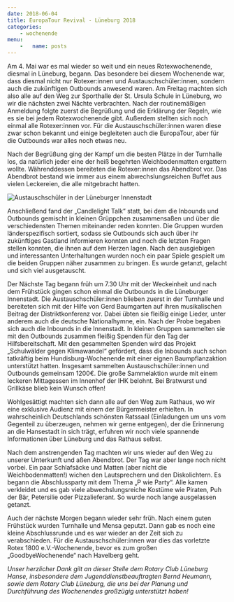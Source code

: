```yaml
---
date: 2018-06-04
title: EuropaTour Revival - Lüneburg 2018
categories:
    - wochenende
menu:
    -   name: posts
---
```


Am 4. Mai war es mal wieder so weit und ein neues Rotexwochenende, diesmal in
Lüneburg, begann. Das besondere bei diesem Wochenende war, dass diesmal nicht
nur Rotexer:innen und Austauschschüler:innen, sondern auch die zukünftigen
Outbounds anwesend waren. Am Freitag machten sich also alle auf den Weg zur
Sporthalle der St. Ursula Schule in Lüneburg, wo wir die nächsten zwei Nächte
verbrachten. Nach der routinemäßigen Anmeldung folgte zuerst die Begrüßung und
die Erklärung der Regeln, wie es sie bei jedem Rotexwochenende gibt. Außerdem
stellten sich noch einmal alle Rotexer:innen vor. Für die Austauschschüler:innen
waren diese zwar schon bekannt und einige begleiteten auch die EuropaTour, aber
für die Outbounds war alles noch etwas neu.

Nach der Begrüßung ging der Kampf um die besten Plätze in der Turnhalle los, da
natürlich jeder eine der heiß begehrten Weichbodenmatten ergattern wollte.
Währenddessen bereiteten die Rotexer:innen das Abendbrot vor. Das Abendbrot
bestand wie immer aus einem abwechslungsreichen Buffet aus vielen Leckereien,
die alle mitgebracht hatten.

![Austauschschüler in der Lüneburger Innenstadt](/images/2018-lueneburg.jpg)

Anschließend fand der „Candlelight Talk“ statt, bei dem die Inbounds und
Outbounds gemischt in kleinen Grüppchen zusammensaßen und über die
verschiedensten Themen miteinander reden konnten. Die Gruppen wurden
länderspezifisch sortiert, sodass sie Outbounds sich auch über ihr zukünftiges
Gastland informieren konnten und noch die letzten Fragen stellen konnten, die
ihnen auf dem Herzen lagen. Nach den ausgiebigen und interessanten
Unterhaltungen wurden noch ein paar Spiele gespielt um die beiden Gruppen näher
zusammen zu bringen. Es wurde getanzt, gelacht und sich viel ausgetauscht.

Der Nächste Tag begann früh um 7.30 Uhr mit der Weckeinheit und nach dem
Frühstück gingen schon einmal die Outbounds in die Lüneburger Innenstadt. Die
Austauschschüler:innen blieben zuerst in der Turnhalle und bereiteten sich mit
der Hilfe von Gerd Baumgarten auf ihren musikalischen Beitrag der
Distriktkonferenz vor. Dabei übten sie fleißig einige Lieder, unter anderem auch
die deutsche Nationalhymne, ein. Nach der Probe begaben sich auch die Inbounds
in die Innenstadt. In kleinen Gruppen sammelten sie mit den Outbounds zusammen
fleißig Spenden für den Tag der Hilfsbereitschaft. Mit den gesammelten Spenden
wird das Projekt „Schulwälder gegen Klimawandel“ gefördert, dass die Inbounds
auch schon tatkräftig beim Hundisburg-Wochenende mit einer eignen
Baumpflanzaktion unterstützt hatten. Insgesamt sammelten Austauschschüler:innen
und Outbounds gemeinsam 1200€. Die große Sammelaktion wurde mit einem leckeren
Mittagessen im Innenhof der IHK belohnt. Bei Bratwurst und Grillkäse blieb kein
Wunsch offen!

Wohlgesättigt machten sich dann alle auf den Weg zum Rathaus, wo wir eine
exklusive Audienz mit einem der Bürgermeister erhielten. In wahrscheinlich
Deutschlands schönsten Ratssaal (Einladungen um uns vom Gegenteil zu überzeugen,
nehmen wir gerne entgegen), der die Erinnerung an die Hansestadt in sich trägt,
erfuhren wir noch viele spannende Informationen über Lüneburg und das Rathaus
selbst.

Nach dem anstrengenden Tag machten wir uns wieder auf den Weg zu unserer
Unterkunft und aßen Abendbrot. Der Tag war aber lange noch nicht vorbei. Ein
paar Schlafsäcke und Matten (aber nicht die Weichbodenmatten!) wichen den
Lautsprechern und den Diskolichtern. Es begann die Abschlussparty mit dem Thema
„P wie Party“. Alle kamen verkleidet und es gab viele abwechslungsreiche Kostüme
wie Piraten, Puh der Bär, Petersilie oder Pizzalieferant. So wurde noch lange
ausgelassen getanzt.

Auch der nächste Morgen begann wieder sehr früh. Nach einem guten Frühstück
wurden Turnhalle und Mensa geputzt. Dann gab es noch eine kleine Abschlussrunde
und es war wieder an der Zeit sich zu verabschieden. Für die
Austauschschüler:innen war dies das vorletzte Rotex 1800 e.V.-Wochenende, bevor
es zum großen „GoodbyeWochenende“ nach Havelberg geht.

*Unser herzlicher Dank gilt an dieser Stelle dem Rotary Club Lüneburg Hanse,
insbesondere dem Jugenddienstbeauftragten Bernd Heumann, sowie dem Rotary Club
Lüneburg, die uns bei der Planung und Durchführung des Wochenendes großzügig
unterstützt haben!*
